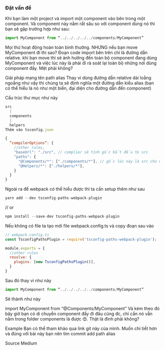 ### Đặt vấn đề
Khi bạn làm một project và import một component vào bên trong một component. Và component này nằm rất sâu so với component dùng nó thì bạn sẽ gặp trường hợp như sau:
```js
import MyComponent from “../../../../../components/MyComponent”
```
Mọi thứ hoạt động hoàn toàn bình thường. NHƯNG nếu bạn move MyComponent đi thì sao? Đoạn code import bên trên chỉ là đường dẫn relative. khi bạn move thì sẽ ảnh hưởng đến toàn bộ component đang dùng MyComponent và việc lúc này là phải đi rà soát lại toàn bộ những nơi dùng component đấy. Mệt phải không?

Giải pháp mang tên path alias
Thay vì dùng đường dẫn relative dài loằng ngoằng như vậy thì chúng ta sẽ định nghĩa một đường dẫn kiểu alias (bạn có thể hiểu là nó như một biến, đại diện cho đường dẫn đến component)

Cấu trúc thư mục như này
```js
src
  |
  components
  |
  helpers
Thêm vào tsconfig.json

{
  “compilerOptions”: {
    //other rules,
    "baseUrl": "./src", // complier sẽ tính gốc bắt đầu từ src
    "paths": {
      "@Components/*": ["./components/*"], // gốc lúc này là src cho nên sẽ là ./components
      "@Helpers/*": ["./helpers/*"],    
    }
  }
}
```
Ngoài ra để webpack có thể hiểu được thì ta cần setup thêm như sau
```js
yarn add --dev tsconfig-paths-webpack-plugin
```

// or
```js
npm install --save-dev tsconfig-paths-webpack-plugin
```
Nếu không có file ta tạo mới file webpack.config.ts và copy đoạn sau vào
```js
// webpack.config.ts
const TsconfigPathsPlugin = require('tsconfig-paths-webpack-plugin');

module.exports = {
  //other rules
  resolve: {
    plugins: [new TsconfigPathsPlugin()],
  }
}
```
Sau đó thay vì như này
```js
import MyComponent from “../../../../../components/MyComponent”
```
Sẽ thành như này

import MyComponent from “@Components/MyComponent”
Và kèm theo đó bây giờ bạn có di chuyển component đấy đi đâu cũng đc, chỉ cần nó vẫn nằm trong folder components là được 😍. Thật là đỉnh phải không?

Example
Bạn có thể tham khảo qua link git này của mình. Muốn chi tiết hơn và đúng với bài này bạn nên tìm commit add path alias

Source
Medium